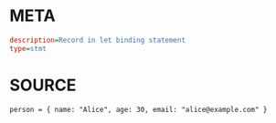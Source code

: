 # META
~~~ini
description=Record in let binding statement
type=stmt
~~~
# SOURCE
~~~roc
person = { name: "Alice", age: 30, email: "alice@example.com" }